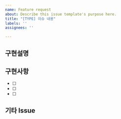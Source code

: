 ```yaml
---
name: Feature request
about: Describe this issue template's purpose here.
title: "[TYPE] 이슈 내용"
labels: ''
assignees: ''

---
```


## 구현설명
## 구현사항
- [ ]
- [ ]
- [ ] 
## 기타 Issue
